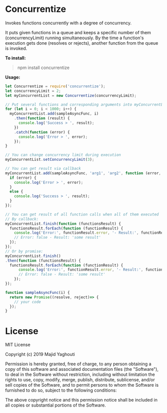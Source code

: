 # Concurrentize
Invokes functions concurrently with a degree of concurrency.

It puts given functions in a queue and keeps a specific number of them (concurrencyLimit) running simultaneously. By the time a function's execution gets done (resolves or rejects), another function from the queue is invoked.


**To install:**
> npm install concurrentize

**Usage:**
```javascript
let Concurrentize = require('concurrentize');
let concurrencyLimit = 2;
let myConcurrentList = new Concurrentize(concurrencyLimit);

// Put several functions and corresponding arguments into myConcurrentList
for (let i = 0; i < 1000; i++) {
  myConcurrentList.add(sampleAsyncFunc, i)
    .then(function (result) {
      console.log('Success > ', result);
    })
    .catch(function (error) {
      console.log('Error > ', error);
    });
}

// You can change concurrency limit during execution
myConcurrentList.setConcurrencyLimit(3);

// You can get result via callback
myConcurrentList.add(sampleAsyncFunc, 'arg1', 'arg2', function (error, result) {
  if (error) {
    console.log('Error > ', error);
  }
  else {
    console.log('Success > ', result);
  }
});

// You can get result of all function calls when all of them executed
// By callback:
myConcurrentList.finish(function (functionsResult) {
  functionsResult.forEach(function (functionResult) {
    console.log('Error:', functionResult.error, '- Result:', functionResult.result);
    // Error: false - Result: 'some result'
  });
});
// Or by promise:
myConcurrentList.finish()
.then(function (functionsResult) {
  functionsResult.forEach(function (functionResult) {
      console.log('Error:', functionResult.error, '- Result:', functionResult.result);
      // Error: false - Result: 'some result'
    });
});

function sampleAsyncFunc(i) {
  return new Promise((resolve, reject)=> {
    // your code
  });
}
```
# License
MIT License

Copyright (c) 2019 Majid Yaghouti

Permission is hereby granted, free of charge, to any person obtaining a copy
of this software and associated documentation files (the "Software"), to deal
in the Software without restriction, including without limitation the rights
to use, copy, modify, merge, publish, distribute, sublicense, and/or sell
copies of the Software, and to permit persons to whom the Software is
furnished to do so, subject to the following conditions:

The above copyright notice and this permission notice shall be included in all
copies or substantial portions of the Software.